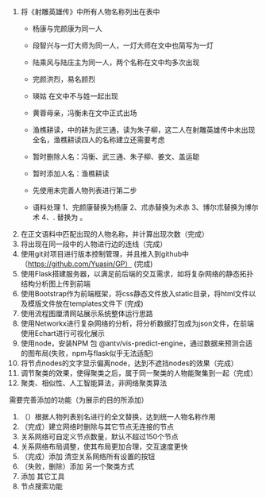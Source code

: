1. 将《射雕英雄传》中所有人物名称列出在表中
    * 杨康与完颜康为同一人
    * 段智兴与一灯大师为同一人，一灯大师在文中也简写为一灯
    * 陆乘风与陆庄主为同一人，两个名称在文中均多次出现
    * 完颜洪烈，易名颜烈
    * 瑛姑 在文中不与姓一起出现
    * 黄蓉母亲，冯衡未在文中正式出场
    * 渔樵耕读，中的耕为武三通，读为朱子柳，这二人在射雕英雄传中未出现全名，渔樵耕读四人的名称建立还需要考虑
    * 暂时删除人名：冯衡、武三通、朱子柳、姜文、盖运聪
    * 暂时添加人名：渔樵耕读
    * 先使用未完善人物列表进行第二步
    
    * 语料处理
        1、完颜康替换为杨康
        2、朮赤替换为术赤
        3、博尔朮替换为博尔术
        4、. 替换为 。
2. 在正文语料中匹配出现的人物名称，并计算出现次数（完成）
3. 将出现在同一段中的人物进行边的连线（完成）
4. 使用git对项目进行版本控制管理，并且推入到github中（https://github.com/Yuasin/GP） (完成)
5. 使用Flask搭建服务器，以满足前后端的交互需求，如将复杂网络的静态拓扑结构分析图上传到前端
6. 使用Bootstrap作为前端框架，将css静态文件放入static目录，将html文件以及模版文件放在templates文件下 (完成)
7. 使用流程图厘清网站展示系统整体运行思路
8. 使用Networkx进行复杂网络的分析，将分析数据打包成为json文件，在前端使用Echart进行可视化展示
9. 使用node，安装NPM 包 @antv/vis-predict-engine，通过数据来预测合适的图布局(失败，npm与flask似乎无法适配)
10. 将节点nodes的文字显示偏离node，达到不遮挡nodes的效果（完成）
11. 调节聚类的效果，使得聚类之后，属于同一聚类的人物能聚集到一起（完成）
12. 聚类、相似性、人工智能算法，非网络聚类算法

需要完善添加的功能（为展示的目的所添加）
1. （）根据人物列表别名进行的全文替换，达到统一人物名称作用
2. （完成）建立网络时删除与其它节点无连接的节点
3. 关系网络可自定义节点数量，默认不超过150个节点
4. 关系网络布局调整，使其布局更加合理，交互速度更快
5. （完成）添加 清空关系网络所有设置的按钮
6. （失败，删除）添加 另一个聚类方式
7. 添加 其它工具
8. 节点搜索功能